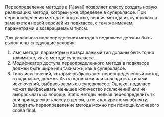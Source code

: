 Переопределение методов в [[Java]] позволяет классу создать новую реализацию метода, который уже определен в суперклассе. При переопределении метода в подклассе, версия метода из суперкласса заменяется новой версией из подкласса, с тем же именем, параметрами и возвращаемым типом.

Для успешного переопределения метода в подклассе должны быть выполнены следующие условия:

1. Имя метода, параметры и возвращаемый тип должны быть точно такими же, как в методе суперкласса.
2. Модификатор доступа переопределенного метода в подклассе должен быть шире или таким же, как в суперклассе.
3. Типы исключений, которые выбрасывает переопределенный метод в подклассе, должны быть подтипами или совпадать с типами исключений, выбрасываемых в суперклассе. Однако, подкласс может выбрасывать меньшее количество исключений или не выбрасывать их вообще.
Static методы нельзя переопределить тк они принадлежат классу в целом, а не к конкретному объекту.
Запретить переопределение метода можно при помощи ключевого слова final.